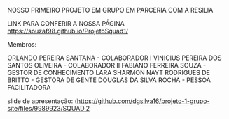 NOSSO PRIMEIRO PROJETO EM GRUPO EM PARCERIA COM A RESILIA

LINK PARA CONFERIR A NOSSA PÁGINA https://souzaf98.github.io/ProjetoSquad1/

Membros: 

ORLANDO PEREIRA SANTANA - COLABORADOR I
VINICIUS PEREIRA DOS SANTOS OLIVEIRA - COLABORADOR II
FABIANO FERREIRA SOUZA - GESTOR DE CONHECIMENTO
LARA SHARMON NAYT RODRIGUES DE BRITTO - GESTORA DE GENTE
DOUGLAS DA SILVA ROCHA - PESSOA FACILITADORA


slide de apresentação:
(https://github.com/dgsilva16/projeto-1-grupo-site/files/9989923/SQUAD.2
